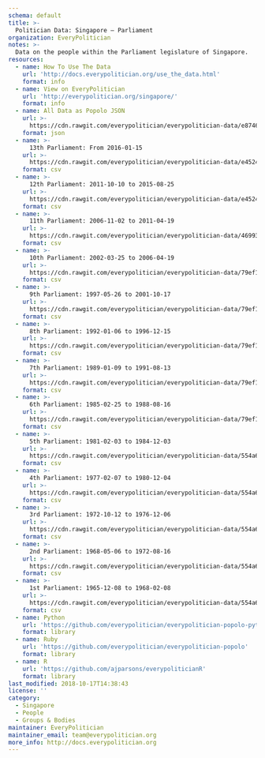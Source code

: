 ```yaml
---
schema: default
title: >-
  Politician Data: Singapore — Parliament
organization: EveryPolitician
notes: >-
  Data on the people within the Parliament legislature of Singapore.
resources:
  - name: How To Use The Data
    url: 'http://docs.everypolitician.org/use_the_data.html'
    format: info
  - name: View on EveryPolitician
    url: 'http://everypolitician.org/singapore/'
    format: info
  - name: All Data as Popolo JSON
    url: >-
      https://cdn.rawgit.com/everypolitician/everypolitician-data/e874651088825d24a18984c2b0885ae913277b6a/data/Singapore/Parliament/ep-popolo-v1.0.json
    format: json
  - name: >-
      13th Parliament: From 2016-01-15
    url: >-
      https://cdn.rawgit.com/everypolitician/everypolitician-data/e4524d4f44163ef0157bf0f362c1dc07fb324eb8/data/Singapore/Parliament/term-13.csv
    format: csv
  - name: >-
      12th Parliament: 2011-10-10 to 2015-08-25
    url: >-
      https://cdn.rawgit.com/everypolitician/everypolitician-data/e4524d4f44163ef0157bf0f362c1dc07fb324eb8/data/Singapore/Parliament/term-12.csv
    format: csv
  - name: >-
      11th Parliament: 2006-11-02 to 2011-04-19
    url: >-
      https://cdn.rawgit.com/everypolitician/everypolitician-data/469930fccb229035b163d081a65a4f02ae35fc6b/data/Singapore/Parliament/term-11.csv
    format: csv
  - name: >-
      10th Parliament: 2002-03-25 to 2006-04-19
    url: >-
      https://cdn.rawgit.com/everypolitician/everypolitician-data/79ef17a81bf23d8548faf308924ff83d6c7d8365/data/Singapore/Parliament/term-10.csv
    format: csv
  - name: >-
      9th Parliament: 1997-05-26 to 2001-10-17
    url: >-
      https://cdn.rawgit.com/everypolitician/everypolitician-data/79ef17a81bf23d8548faf308924ff83d6c7d8365/data/Singapore/Parliament/term-9.csv
    format: csv
  - name: >-
      8th Parliament: 1992-01-06 to 1996-12-15
    url: >-
      https://cdn.rawgit.com/everypolitician/everypolitician-data/79ef17a81bf23d8548faf308924ff83d6c7d8365/data/Singapore/Parliament/term-8.csv
    format: csv
  - name: >-
      7th Parliament: 1989-01-09 to 1991-08-13
    url: >-
      https://cdn.rawgit.com/everypolitician/everypolitician-data/79ef17a81bf23d8548faf308924ff83d6c7d8365/data/Singapore/Parliament/term-7.csv
    format: csv
  - name: >-
      6th Parliament: 1985-02-25 to 1988-08-16
    url: >-
      https://cdn.rawgit.com/everypolitician/everypolitician-data/79ef17a81bf23d8548faf308924ff83d6c7d8365/data/Singapore/Parliament/term-6.csv
    format: csv
  - name: >-
      5th Parliament: 1981-02-03 to 1984-12-03
    url: >-
      https://cdn.rawgit.com/everypolitician/everypolitician-data/554a6cb306153130ac5558e4c015471d63e57cb7/data/Singapore/Parliament/term-5.csv
    format: csv
  - name: >-
      4th Parliament: 1977-02-07 to 1980-12-04
    url: >-
      https://cdn.rawgit.com/everypolitician/everypolitician-data/554a6cb306153130ac5558e4c015471d63e57cb7/data/Singapore/Parliament/term-4.csv
    format: csv
  - name: >-
      3rd Parliament: 1972-10-12 to 1976-12-06
    url: >-
      https://cdn.rawgit.com/everypolitician/everypolitician-data/554a6cb306153130ac5558e4c015471d63e57cb7/data/Singapore/Parliament/term-3.csv
    format: csv
  - name: >-
      2nd Parliament: 1968-05-06 to 1972-08-16
    url: >-
      https://cdn.rawgit.com/everypolitician/everypolitician-data/554a6cb306153130ac5558e4c015471d63e57cb7/data/Singapore/Parliament/term-2.csv
    format: csv
  - name: >-
      1st Parliament: 1965-12-08 to 1968-02-08
    url: >-
      https://cdn.rawgit.com/everypolitician/everypolitician-data/554a6cb306153130ac5558e4c015471d63e57cb7/data/Singapore/Parliament/term-1.csv
    format: csv
  - name: Python
    url: 'https://github.com/everypolitician/everypolitician-popolo-python'
    format: library
  - name: Ruby
    url: 'https://github.com/everypolitician/everypolitician-popolo'
    format: library
  - name: R
    url: 'https://github.com/ajparsons/everypoliticianR'
    format: library
last_modified: 2018-10-17T14:38:43
license: ''
category:
  - Singapore
  - People
  - Groups & Bodies
maintainer: EveryPolitician
maintainer_email: team@everypolitician.org
more_info: http://docs.everypolitician.org
---
```

